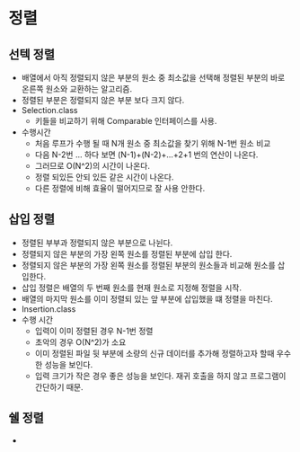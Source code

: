 # 정렬
## 선텍 정렬
  - 배열에서 아직 정렬되지 않은 부분의 원소 중 최소값을 선택해 정렬된 부분의 바로 온른쪽 원소와 교환하는 알고리즘.
  - 정렬된 부분은 정렬되지 않은 부분 보다 크지 않다. 
  - Selection.class
    - 키들을 비교하기 위해 Comparable 인터페이스를 사용.
  - 수행시간
    - 처음 루프가 수행 될 때 N개 원소 중 최소값을 찾기 위해 N-1번 원소 비교
    - 다음 N-2번 ... 하다 보면 (N-1)+(N-2)+...+2+1 번의 연산이 나온다.
    - 그러므로 O(N^2)의 시간이 나온다.
    - 정렬 되있든 안되 있든 같은 시간이 나온다. 
    - 다른 정렬에 비해 효율이 떨어지므로 잘 사용 안한다. 

## 삽입 정렬
  - 정렬된 부부과 정렬되지 않은 부분으로 나뉜다.
  - 정렬되지 않은 부분의 가장 왼쪽 원소를 정렬된 부분에 삽입 한다. 
  - 정렬되지 않은 부분의 가장 왼쪽 원소를 정렬된 부분의 원소들과 비교해 원소를 삽입한다. 
  - 삽입 정렬은 배열의 두 번째 원소를 현재 원소로 지정해 정렬을 시작.
  - 배열의 마지막 원소를 이미 정렬되 있는 앞 부분에 삽입했을 떄 정렬을 마친다. 
  - Insertion.class
  - 수행 시간
    - 입력이 이미 정렬된 경우 N-1번 정렬
    - 초악의 경우 O(N^2)가 소요
    - 이미 정렬된 파일 뒷 부분에 소량의 신규 데이터를 추가해 정렬하고자 할때 우수한 성능을 보인다. 
    - 입력 크기가 작은 경우 좋은 성능을 보인다. 재귀 호출을 하지 않고 프로그램이 간단하기 때문.
    
## 쉘 정렬
  - 